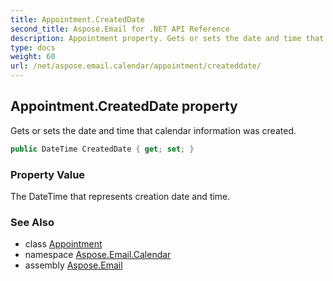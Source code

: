 ```yaml
---
title: Appointment.CreatedDate
second_title: Aspose.Email for .NET API Reference
description: Appointment property. Gets or sets the date and time that calendar information was created
type: docs
weight: 60
url: /net/aspose.email.calendar/appointment/createddate/
---
```

## Appointment.CreatedDate property

Gets or sets the date and time that calendar information was created.

```csharp
public DateTime CreatedDate { get; set; }
```

### Property Value

The DateTime that represents creation date and time.

### See Also

* class [Appointment](../)
* namespace [Aspose.Email.Calendar](../../appointment/)
* assembly [Aspose.Email](../../../)


